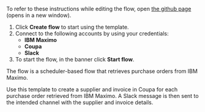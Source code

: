 To refer to these instructions while editing the flow, open [the github page](https://github.com/ot4i/app-connect-templates/blob/master/resources/markdown/Create%20a%20supplier%20and%20invoice%20in%20Coupa%20for%20each%20purchase%20order%20retrieved%20from%20IBM%20Maximo_instructions.md) (opens in a new window).

1. Click **Create flow** to start using the template.
2. Connect to the following accounts by using your credentials:
   - **IBM Maximo** 
   - **Coupa**
   - **Slack**
3. To start the flow, in the banner click **Start flow**.

The flow is a scheduler-based flow that retrieves purchase orders from IBM Maximo. 

Use this template to create a supplier and invoice in Coupa for each purchase order retrieved from IBM Maximo. A Slack message is then sent to the intended channel with the supplier and invoice details.
